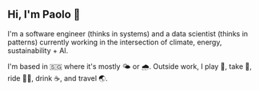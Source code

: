 ## Hi, I'm Paolo 👋

I'm a software engineer (thinks in systems) and a data scientist (thinks in patterns) currently working in the intersection of climate, energy, sustainability + AI.

I'm based in 🇸🇬 where it's mostly 🌤️ or 🌧️. Outside work, I play 🎾, take 📸, ride 🚴‍♂️, drink ☕️, and travel 🌏.

<!--
**jpacil0/jpacil0** is a ✨ _special_ ✨ repository because its `README.md` (this file) appears on your GitHub profile.

Here are some ideas to get you started:

- 🔭 I’m currently working on ...
- 🌱 I’m currently learning ...
- 👯 I’m looking to collaborate on ...
- 🤔 I’m looking for help with ...
- 💬 Ask me about ...
- 📫 How to reach me: ...
- 😄 Pronouns: ...
- ⚡ Fun fact: ...
-->
